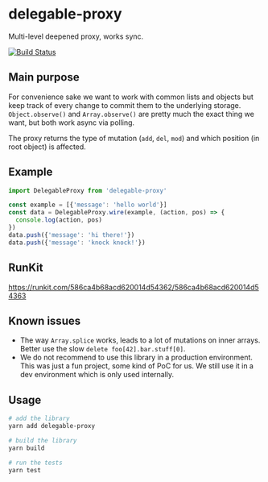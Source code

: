 # delegable-proxy

Multi-level deepened proxy, works sync.

[![Build Status](https://travis-ci.org/benjohnde/delegable-proxy.svg?branch=master)](https://travis-ci.org/benjohnde/delegable-proxy)

## Main purpose

For convenience sake we want to work with common lists and objects but keep track of every change to commit them to the underlying storage.
`Object.observe()` and `Array.observe()` are pretty much the exact thing we want, but both work async via polling.

The proxy returns the type of mutation (`add`, `del`, `mod`) and which position (in root object) is affected.

## Example

```javascript
import DelegableProxy from 'delegable-proxy'

const example = [{'message': 'hello world'}]
const data = DelegableProxy.wire(example, (action, pos) => {
  console.log(action, pos)
})
data.push({'message': 'hi there!'})
data.push({'message': 'knock knock!'})
```

## RunKit

https://runkit.com/586ca4b68acd620014d54362/586ca4b68acd620014d54363

## Known issues

- The way `Array.splice` works, leads to a lot of mutations on inner arrays. Better use the slow `delete foo[42].bar.stuff[0]`.
- We do not recommend to use this library in a production environment. This was just a fun project, some kind of PoC for us. We still use it in a dev environment which is only used internally.

## Usage

```bash
# add the library
yarn add delegable-proxy

# build the library
yarn build

# run the tests
yarn test
```
